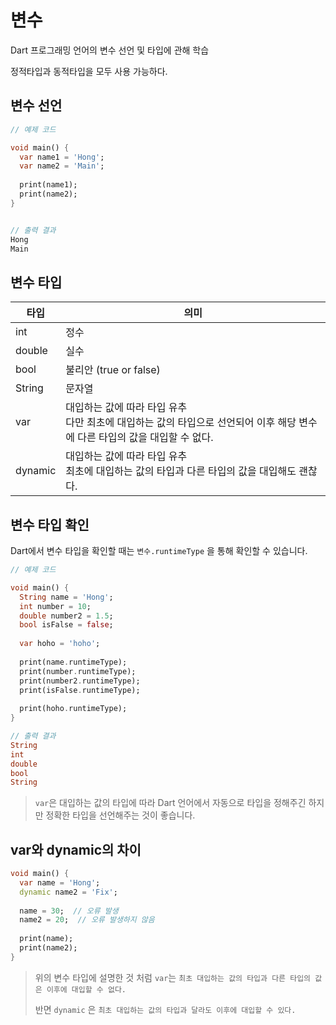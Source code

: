 # 변수

Dart 프로그래밍 언어의 변수 선언 및 타입에 관해 학습

정적타입과 동적타입을 모두 사용 가능하다.



## 변수 선언

``` dart
// 예제 코드

void main() {
  var name1 = 'Hong';
  var name2 = 'Main';
  
  print(name1);
  print(name2);
}


// 출력 결과
Hong
Main
```



## 변수 타입

| 타입    | 의미                                                         |
| ------- | ------------------------------------------------------------ |
| int     | 정수                                                         |
| double  | 실수                                                         |
| bool    | 불리안 (true or false)                                       |
| String  | 문자열                                                       |
| var     | 대입하는 값에 따라 타입 유추 <br/>다만 최초에 대입하는 값의 타입으로 선언되어 이후 해당 변수에 다른 타입의 값을 대입할 수 없다. |
| dynamic | 대입하는 값에 따라 타입 유추 <br/>최초에 대입하는 값의 타입과 다른 타입의 값을 대입해도 괜찮다. |



## 변수 타입 확인

Dart에서 변수 타입을 확인할 때는 `변수.runtimeType` 을 통해 확인할 수 있습니다.

``` dart
// 예제 코드

void main() {
  String name = 'Hong';
  int number = 10;
  double number2 = 1.5;
  bool isFalse = false;
  
  var hoho = 'hoho';
  
  print(name.runtimeType);
  print(number.runtimeType);
  print(number2.runtimeType);
  print(isFalse.runtimeType);
  
  print(hoho.runtimeType);
}

// 출력 결과
String
int
double
bool
String
```

> `var`은 대입하는 값의 타입에 따라 Dart 언어에서 자동으로 타입을 정해주긴 하지만 정확한 타입을 선언해주는 것이 좋습니다.



## var와 dynamic의 차이

``` dart
void main() {
  var name = 'Hong';
  dynamic name2 = 'Fix';
  
  name = 30;  // 오류 발생
  name2 = 20;  // 오류 발생하지 않음
  
  print(name);
  print(name2);
}
```

> 위의 변수 타입에 설명한 것 처럼 `var`는 `최초 대입하는 값의 타입과 다른 타입의 값은 이후에 대입할 수 없다.`
>
> 반면 `dynamic` 은 `최초 대입하는 값의 타입과 달라도 이후에 대입할 수 있다.`